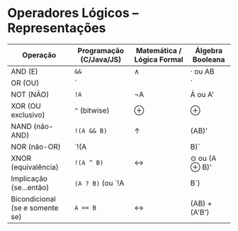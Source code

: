 # Operadores Lógicos – Representações

| Operação  | Programação (C/Java/JS) | Matemática / Lógica Formal | Álgebra Booleana |
|-----------|--------------------------|-----------------------------|------------------|
| AND (E)   | `&&`                    | ∧                          | · ou AB          |
| OR (OU)   | `||`                    | ∨                          | +                |
| NOT (NÃO) | `!A`                    | ¬A                         | Ȧ ou A'          |
| XOR (OU exclusivo) | `^` (bitwise)  | ⊕                          | ⊕                |
| NAND (não-AND) | `!(A && B)`        | ↑                          | (AB)'            |
| NOR (não-OR)   | `!(A || B)`        | ↓                          | (A + B)'         |
| XNOR (equivalência) | `!(A ^ B)`    | ↔                          | ⊙ ou (A ⊕ B)'    |
| Implicação (se...então) | `(A ? B)` (ou `!A || B`) | → | A' + B |
| Bicondicional (se e somente se) | `A == B` | ↔ | (AB) + (A'B') |
